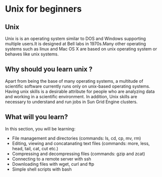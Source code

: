 # Unix for beginners

## Unix
Unix is is an operating system similar to DOS and Windows supporting multiple users.It is designed at Bell labs in 1970s.Many other operating systems such as linux and Mac OS X  are based on unix operating system or behaves like unix systems.

## Why should you learn unix ?
Apart from being the base of many operating systems, a multitude of scientific software currently runs only on unix-based operating systems. Having unix skills is a desirable attribute for people who are analyzing data and working in a scientific environment. In addition, Unix skills are necessary to understand and run jobs in Sun Grid Engine clusters.

## What will you learn?

In this section, you will be learning:
* File management and directories (commands: ls, cd, cp, mv, rm)
* Editing, viewing and concatanating text files (commands: more, less, head, tail, cat, cut etc.)
* Compressing and decompressing files (commands: gzip and zcat)
* Connecting to a remote server with ssh
* Downloading files with wget, curl and ftp
* Simple shell scripts with bash
